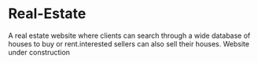 # Real-Estate
 A real estate website where clients can search through a wide database of houses to buy or rent.interested sellers can also sell their houses.
 Website under construction
 

